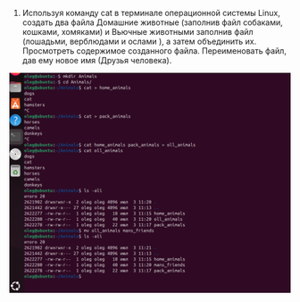 1. Используя команду cat в терминале операционной системы Linux, создать
два файла Домашние животные (заполнив файл собаками, кошками,
хомяками) и Вьючные животными заполнив файл (лошадьми, верблюдами и
ослами ), а затем объединить их. Просмотреть содержимое созданного файла.
Переименовать файл, дав ему новое имя (Друзья человека).


![task1](img/task1.png)
